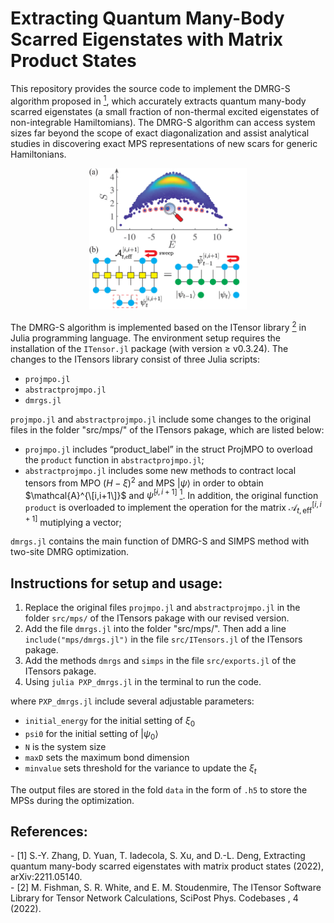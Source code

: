 # Extracting Quantum Many-Body Scarred Eigenstates with Matrix Product States

This repository provides the source code to implement the DMRG-S algorithm proposed in [<sup>1</sup>](#refer-anchor-1), which accurately extracts quantum many-body scarred eigenstates (a small fraction of non-thermal excited eigenstates of non-integrable Hamiltomians). The DMRG-S algorithm can access system sizes far beyond the scope of exact diagonalization and assist analytical studies in discovering exact MPS representations of new scars for generic Hamiltonians. 

<div align=center>
<img src="assets/Algorithm.png#pic_center" width='50%'>
</div >
  
The DMRG-S algorithm is implemented based on the ITensor library [<sup>2</sup>](#refer-anchor-2) in Julia programming language. The environment setup requires the installation of the `ITensor.jl` package (with version $\ge$ v0.3.24). The changes to the ITensors library consist of three Julia scripts:
- `projmpo.jl`
- `abstractprojmpo.jl`
- `dmrgs.jl`

`projmpo.jl` and `abstractprojmpo.jl` include some changes to the original files in the folder "src/mps/" of the ITensors pakage, which are listed below:

- `projmpo.jl` includes “product_label” in the struct ProjMPO to overload the `product` function in `abstractprojmpo.jl`;
- `abstractprojmpo.jl` includes some new methods to contract local tensors from MPO $(H-\xi)^2$ and MPS $|\psi\rangle$ in order to obtain $\mathcal{A}^{\[i,i+1\]}$ and $\tilde{\psi}^{[i,i+1]}$ [<sup>1</sup>](#refer-anchor-1). In addition, the original function `product` is overloaded to implement the operation for the matrix $\mathcal{A}_{t,\text{eff}}^{[i,i+1]}$ mutiplying a vector;

`dmrgs.jl` contains the main function of DMRG-S and SIMPS method with two-site DMRG optimization.

## Instructions for setup and usage:

1. Replace the original files `projmpo.jl` and `abstractprojmpo.jl` in the folder `src/mps/` of the ITensors pakage with our revised version.
2. Add the file `dmrgs.jl` into the folder "src/mps/". Then add a line `include("mps/dmrgs.jl")` in the file `src/ITensors.jl` of the ITensors pakage.
3. Add the methods `dmrgs` and `simps` in the file `src/exports.jl` of the ITensors pakage.
4. Using `julia PXP_dmrgs.jl` in the terminal to run the code.

where `PXP_dmrgs.jl` include several adjustable parameters:
- `initial_energy` for the initial setting of  $\xi_0$
- `psi0` for the initial setting of  $|\psi_0\rangle$
- `N` is the system size
- `maxD` sets the maximum bond dimension
- `minvalue` sets threshold for the variance to update the $\xi_t$

The output files are stored in the fold `data` in the form of `.h5` to store the MPSs during the optimization.

## References:
<div id="refer-anchor-1"></div>
- [1] S.-Y. Zhang, D. Yuan, T. Iadecola, S. Xu, and D.-L. Deng, Extracting quantum many-body scarred eigenstates with matrix product states (2022), arXiv:2211.05140.

<div id="refer-anchor-2"></div>
- [2] M. Fishman, S. R. White, and E. M. Stoudenmire, The ITensor Software Library for Tensor Network Calculations, SciPost Phys. Codebases , 4 (2022).
